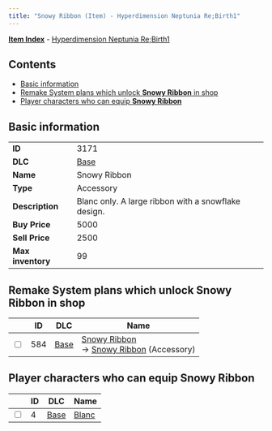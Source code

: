 ```yaml
---
title: "Snowy Ribbon (Item) - Hyperdimension Neptunia Re;Birth1"
---
```


[**Item Index**](/neptunia/rb1/item/index.html) - [Hyperdimension Neptunia Re;Birth1](/neptunia/rb1)

## Contents

- [Basic information](#basic-information)
- [Remake System plans which unlock **Snowy Ribbon** in shop](#remake-system-plans-which-unlock-snowy-ribbon-in-shop)
- [Player characters who can equip **Snowy Ribbon**](#player-characters-who-can-equip-snowy-ribbon)

## Basic information

|   |   |
| -- | -- |
| **ID** | 3171 |
| **DLC** | [Base](/neptunia/rb1/dlc/1-base.html) |
| **Name** | Snowy Ribbon |
| **Type** | Accessory |
| **Description** | Blanc only. A large ribbon with a snowflake design. |
| **Buy Price** | 5000 |
| **Sell Price** | 2500 |
| **Max inventory** | 99 |


## Remake System plans which unlock **Snowy Ribbon** in shop

|    | ID | DLC | Name |
| -- | -- | --- | ---- |
| <input type="checkbox" id="rb1-remake-1-584" class="trackbox" /> | 584 | [Base](/neptunia/rb1/dlc/1-base.html) | [Snowy Ribbon](/neptunia/rb1/remake/1-584-snowy-ribbon.html)<br /> → [Snowy Ribbon](/neptunia/rb1/item/1-3171-snowy-ribbon.html) (Accessory) |


## Player characters who can equip **Snowy Ribbon**

|    | ID | DLC | Name |
| -- | -- | --- | ---- |
| <input type="checkbox" id="rb1-player-1-4" class="trackbox" /> | 4 | [Base](/neptunia/rb1/dlc/1-base.html) | [Blanc](/neptunia/rb1/player/1-4-blanc.html) |
